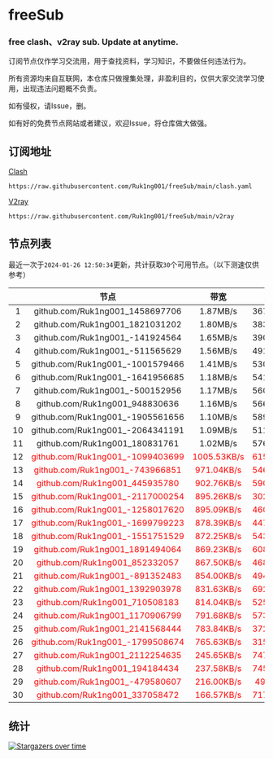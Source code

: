 # freeSub
### free clash、v2ray sub. Update at anytime.

订阅节点仅作学习交流用，用于查找资料，学习知识，不要做任何违法行为。

所有资源均来自互联网，本仓库只做搜集处理，非盈利目的，仅供大家交流学习使用，出现违法问题概不负责。

如有侵权，请Issue，删。

如有好的免费节点网站或者建议，欢迎Issue，将仓库做大做强。

## 订阅地址
[Clash](https://raw.githubusercontent.com/Ruk1ng001/freeSub/main/clash.yaml)
```
https://raw.githubusercontent.com/Ruk1ng001/freeSub/main/clash.yaml
```
[V2ray](https://raw.githubusercontent.com/Ruk1ng001/freeSub/main/v2ray)
```
https://raw.githubusercontent.com/Ruk1ng001/freeSub/main/v2ray
```

## 节点列表

最近一次于`2024-01-26 12:50:34`更新，共计获取`30`个可用节点。（以下测速仅供参考）

|  | 节点 | 带宽 | 延迟 |
|:-:|:--:|:--:|:--:|
 | 1 | github.com/Ruk1ng001_1458697706 | 1.87MB/s | 367.00ms |
 | 2 | github.com/Ruk1ng001_1821031202 | 1.80MB/s | 383.00ms |
 | 3 | github.com/Ruk1ng001_-141924564 | 1.65MB/s | 390.00ms |
 | 4 | github.com/Ruk1ng001_-511565629 | 1.56MB/s | 491.00ms |
 | 5 | github.com/Ruk1ng001_-1001579466 | 1.41MB/s | 530.00ms |
 | 6 | github.com/Ruk1ng001_-1641956685 | 1.18MB/s | 541.00ms |
 | 7 | github.com/Ruk1ng001_-500152956 | 1.17MB/s | 560.00ms |
 | 8 | github.com/Ruk1ng001_948830636 | 1.16MB/s | 566.00ms |
 | 9 | github.com/Ruk1ng001_-1905561656 | 1.10MB/s | 589.00ms |
 | 10 | github.com/Ruk1ng001_-2064341191 | 1.09MB/s | 511.00ms |
 | 11 | github.com/Ruk1ng001_180831761 | 1.02MB/s | 576.00ms |
 | 12 | <font color=red>github.com/Ruk1ng001_-1099403699</font> | <font color=red>1005.53KB/s</font> | <font color=red>615.00ms</font> |
 | 13 | <font color=red>github.com/Ruk1ng001_-743966851</font> | <font color=red>971.04KB/s</font> | <font color=red>546.00ms</font> |
 | 14 | <font color=red>github.com/Ruk1ng001_445935780</font> | <font color=red>902.76KB/s</font> | <font color=red>590.00ms</font> |
 | 15 | <font color=red>github.com/Ruk1ng001_-2117000254</font> | <font color=red>895.26KB/s</font> | <font color=red>302.00ms</font> |
 | 16 | <font color=red>github.com/Ruk1ng001_-1258017620</font> | <font color=red>895.09KB/s</font> | <font color=red>460.00ms</font> |
 | 17 | <font color=red>github.com/Ruk1ng001_-1699799223</font> | <font color=red>878.39KB/s</font> | <font color=red>447.00ms</font> |
 | 18 | <font color=red>github.com/Ruk1ng001_-1551751529</font> | <font color=red>872.25KB/s</font> | <font color=red>543.00ms</font> |
 | 19 | <font color=red>github.com/Ruk1ng001_1891494064</font> | <font color=red>869.23KB/s</font> | <font color=red>608.00ms</font> |
 | 20 | <font color=red>github.com/Ruk1ng001_852332057</font> | <font color=red>867.50KB/s</font> | <font color=red>468.00ms</font> |
 | 21 | <font color=red>github.com/Ruk1ng001_-891352483</font> | <font color=red>854.00KB/s</font> | <font color=red>494.00ms</font> |
 | 22 | <font color=red>github.com/Ruk1ng001_1392903978</font> | <font color=red>831.63KB/s</font> | <font color=red>692.00ms</font> |
 | 23 | <font color=red>github.com/Ruk1ng001_710508183</font> | <font color=red>814.04KB/s</font> | <font color=red>525.00ms</font> |
 | 24 | <font color=red>github.com/Ruk1ng001_1170906799</font> | <font color=red>791.68KB/s</font> | <font color=red>573.00ms</font> |
 | 25 | <font color=red>github.com/Ruk1ng001_2141568444</font> | <font color=red>783.84KB/s</font> | <font color=red>372.00ms</font> |
 | 26 | <font color=red>github.com/Ruk1ng001_-1799508674</font> | <font color=red>765.63KB/s</font> | <font color=red>315.00ms</font> |
 | 27 | <font color=red>github.com/Ruk1ng001_2112254635</font> | <font color=red>245.65KB/s</font> | <font color=red>747.00ms</font> |
 | 28 | <font color=red>github.com/Ruk1ng001_194184434</font> | <font color=red>237.58KB/s</font> | <font color=red>745.00ms</font> |
 | 29 | <font color=red>github.com/Ruk1ng001_-479580607</font> | <font color=red>216.00KB/s</font> | <font color=red>49.00ms</font> |
 | 30 | <font color=red>github.com/Ruk1ng001_337058472</font> | <font color=red>166.57KB/s</font> | <font color=red>717.00ms</font> |


## 统计

[![Stargazers over time](https://starchart.cc/Ruk1ng001/freeSub.svg)](https://starchart.cc/Ruk1ng001/freeSub)